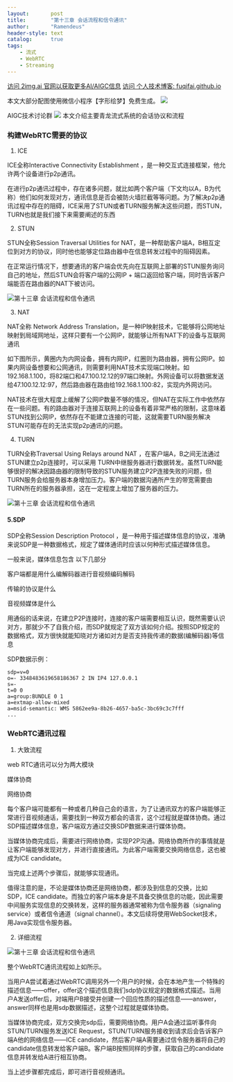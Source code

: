 ```yaml
---
layout:       post
title:        "第十三章 会话流程和信令通讯"
author:       "Ramendeus"
header-style: text
catalog:      true
tags:
    - 流式
    - WebRTC
    - Streaming
---
```


[访问 2img.ai 官网以获取更多AI/AIGC信息](https://2img.ai)
[访问 个人技术博客: fuqifai.github.io](https://fuqifai.github.io)

本文大部分配图使用微信小程序【字形绘梦】免费生成。
![](/img/小程序码.png)

AIGC技术讨论群
![](/img/RA群永久二维码.png)
本文介绍主要青龙流式系统的会话协议和流程

### 构建WebRTC需要的协议

1.  ICE

ICE全称Interactive Connectivity Establishment ，是一种交互式连接框架，他允许两个设备进行p2p通讯。

在进行p2p通讯过程中，存在诸多问题，就比如两个客户端（下文均以A，B为代称）他们如何发现对方，通讯信息是否会被防火墙拦截等等问题。为了解决p2p通讯过程中存在的阻碍，ICE采用了STUN或者TURN服务解决这些问题，而STUN，TURN也就是我们接下来需要阐述的东西

2.  STUN

STUN全称Session Traversal Utilities for NAT，是一种帮助客户端A，B相互定位到对方的协议，同时他也能够定位路由器中在信息转发过程中的阻碍因素。

在正常运行情况下，想要通讯的客户端会优先向在互联网上部署的STUN服务询问自己的地址，然后STUN会将客户端的公网IP + 端口返回给客户端，同时告诉客户端能否在路由器的NAT下被访问。

![第十三章 会话流程和信令通讯](https://www.shxcj.com/wp-content/uploads/2024/09/image-605.png)

3.  NAT

NAT全称 Network Address Translation，是一种IP映射技术，它能够将公网地址映射到局域网地址，这样只要有一个公网IP，就能够让所有NAT下的设备与互联网通讯

如下图所示，黄圈内为内网设备，拥有内网IP，红圈则为路由器，拥有公网IP。如果内网设备想要和公网通讯，则需要利用NAT技术实现端口映射。如192.168.1.100，将82端口和47.100.12.12的97端口映射。外网设备可以将数据发送给47.100.12.12:97，然后路由器在路由给192.168.1.100:82，实现内外网访问。

NAT技术在很大程度上缓解了公网IP数量不够的情况，但NAT在实际工作中依然存在一些问题。有的路由器对于连接互联网上的设备有着非常严格的限制，这意味着STUN找到公网IP，依然存在不能建立连接的可能，这就需要TURN服务解决STUN可能存在的无法实现p2p通讯的问题。

4.  TURN

TURN全称Traversal Using Relays around NAT ，在客户端A，B之间无法通过STUN建立p2p连接时，可以采用 TURN中继服务器进行数据转发。虽然TURN能够很好的解决因路由器的限制导致的STUN服务建立P2P连接失败的问题，但TURN服务会给服务器本身增加压力。客户端的数据沟通所产生的带宽需要由TURN所在的服务器承担，这在一定程度上增加了服务器的压力。

![第十三章 会话流程和信令通讯](https://www.shxcj.com/wp-content/uploads/2024/09/image-604.png)

#### 5.SDP

SDP全称Session Description Protocol ，是一种用于描述媒体信息的协议，准确来说SDP是一种数据格式，规定了媒体通讯时应该以何种形式描述媒体信息。

一般来说，媒体信息包含 以下几部分

客户端都是用什么编解码器进行音视频编码解码

传输的协议是什么

音视频媒体是什么

用通俗的话来说，在建立P2P连接时，连接的客户端需要相互认识，既然需要认识对方，那就少不了自我介绍，而SDP就规定了双方该如何介绍。按照SDP规定的数据格式，双方很快就能知晓对方诸如对方是否支持我传递的数据(编解码器)等信息

SDP数据示例：

```
sdp=v=0
o=- 3348483619658186367 2 IN IP4 127.0.0.1
s=-
t=0 0
a=group:BUNDLE 0 1
a=extmap-allow-mixed
a=msid-semantic: WMS 5862ee9a-8b26-4657-ba5c-3bc69c3c7fff
...
```

### WebRTC通讯过程

1.  大致流程

web RTC通讯可以分为两大模块

媒体协商

网络协商

每个客户端可能都有一种或者几种自己会的语言，为了让通讯双方的客户端能够正常进行音视频通话，需要找到一种双方都会的语言，这个过程就是媒体协商。通过SDP描述媒体信息，客户端双方通过交换SDP数据来进行媒体协商。

当媒体协商完成后，需要进行网络协商，实现P2P沟通。网络协商所作的事情就是让客户端能够发现对方，并进行直接通讯。为此客户端需要交换网络信息，这也被成为ICE candidate。

当完成上述两个步骤后，就能够实现通讯。

值得注意的是，不论是媒体协商还是网络协商，都涉及到信息的交换，比如SDP，ICE candidate。而独立的客户端本身是不具备交换信息的功能，因此需要中间服务实现信息的交换转发，这样的服务器通常被称为信令服务器（signaling service）或者信令通道（signal channel）。本文后续将使用WebSocket技术，用Java实现信令服务器。

2.  详细流程

![第十三章 会话流程和信令通讯](https://www.shxcj.com/wp-content/uploads/2024/09/image-606.png)

整个WebRTC通讯流程如上如所示。

当用户A尝试着通过WebRTC调用另外一个用户的时候，会在本地产生一个特殊的描述信息——offer，offer这个描述信息我们sdp协议规定的数据格式描述。当用户A发送offer后，对端用户B接受并创建一个回应性质的描述信息——answer，answer同样也是用sdp数据描述，这整个过程就是媒体协商。

当媒体协商完成，双方交换完sdp后，需要网络协商。用户A会通过监听事件向STUN/TURN服务发送ICE Request，STUN/TURN服务接收到请求后会告诉客户端A他的网络信息——ICE candidate，然后客户端A需要通过信令服务器将自己的candidate信息转发给客户端B。客户端B按照同样的步骤，获取自己的candidate信息并转发给A进行相互协商。

当上述步骤都完成后，即可进行音视频通讯。

